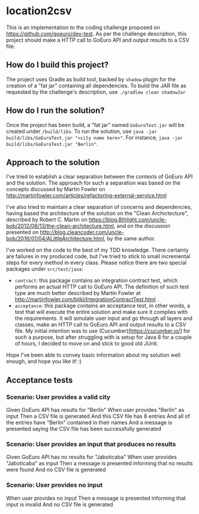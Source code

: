 # location2csv

This is an implementation to the coding challenge proposed on https://github.com/goeuro/dev-test. As per the challenge description, this 
project should make a HTTP call to GoEuro API and output results to a CSV file.

## How do I build this project?

The project uses Gradle as build tool, backed by `shadow` plugin for the creation of a "fat jar" containing all dependencies. 
To build the JAR file as requested by the challenge's description, use `./gradlew clean shadowJar`

## How do I run the solution?

Once the project has been build, a "fat jar" named `GoEuroTest.jar` will be created under `/build/libs`. To run the solution, 
use `java -jar build/libs/GoEuroTest.jar "<city name here>"`. For instance, `java -jar build/libs/GoEuroTest.jar "Berlin"`.

## Approach to the solution

I've tried to establish a clear separation between the contexts of GoEuro API and the solution. The approach for such a separation was
based on the concepts discussed by Martin Fowler on http://martinfowler.com/articles/refactoring-external-service.html

I've also tried to maintain a clear separation of concerns and dependencies, having based the architecture of the solution on the "Clean Archictecture", 
described by Robert C. Martin on https://blog.8thlight.com/uncle-bob/2012/08/13/the-clean-architecture.html, and on the discussion
presented on http://blog.cleancoder.com/uncle-bob/2016/01/04/ALittleArchitecture.html, by the same author.

I've worked on the code to the best of my TDD knowledge. There certainly are failures in my produced code, but I've tried to stick to 
small incremental steps for every method in every class. Please notice there are two special packages under `src/test/java`:

* `contract`: this package contains an integration contract test, which performs an actual HTTP call to GoEuro API. The definition of 
such test type are much better described by Martin Fowler at http://martinfowler.com/bliki/IntegrationContractTest.html .
* `acceptance`: this package contains an acceptance test, in other words, a test that will execute the entire solution and make sure
it complies with the requirements. It will simulate user input and go through all layers and classes, make an HTTP call to GoEuro API
and output results to a CSV file. My initial intention was to use (Cucumber)[https://cucumber.io/] for such a purpose, but after struggling 
with is setup for Java 8 for a couple of hours, I decided to move on and stick to good old JUnit.

Hope I've been able to convey basic information about my solution well enough, and hope you like it! :)

## Acceptance tests

### Scenario: User provides a valid city
Given GoEuro API has results for "Berlin"
When user provides "Berlin" as input
Then a CSV file is generated
And this CSV file has 8 entries
And all of the entries have "Berlin" contained in their names
And a message is presented saying the CSV file has been successfully generated

### Scenario: User provides an input that produces no results
Given GoEuro API has no results for "Jaboticaba"
When user provides "Jaboticaba" as input
Then a message is presented informing that no results were found
And no CSV file is generated

### Scenario: User provides no input
When user provides no input
Then a message is presented informing that input is invalid
And no CSV file is generated